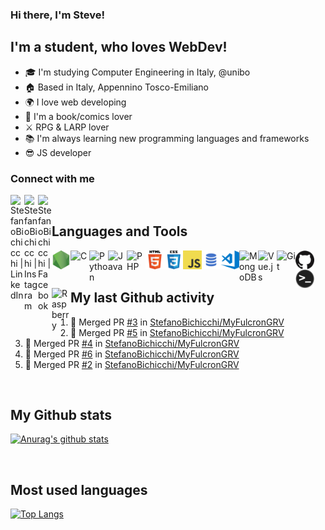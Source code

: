 ### Hi there, I'm Steve!

## I'm a student, who loves WebDev!
- 🎓 I'm studying Computer Engineering in Italy, @unibo
- 🏠 Based in Italy, Appennino Tosco-Emiliano
- 🌍 I love web developing
- 💬 I'm a book/comics lover
- ⚔️ RPG & LARP lover
- 📚 I'm always learning new programming languages and frameworks
- 😎 JS developer

### Connect with me
[<img align="left" alt="StefanoBichicchi | LinkedIn" width="22px" src="https://cdn.jsdelivr.net/npm/simple-icons@v3/icons/linkedin.svg" />](https://www.linkedin.com/in/stefano-bichicchi-68ba91169/)
[<img align="left" alt="StefanoBichicchi | Instagram" width="22px" src="https://cdn.jsdelivr.net/npm/simple-icons@v3/icons/instagram.svg" />](https://www.instagram.com/ehystiv/)
[<img align="left" alt="StefanoBichicchi | Facebook" width="22px"  src="https://img.icons8.com/windows/48/000000/facebook-new.png" />](https://www.facebook.com/StefanoBichicchi)
<br />

## Languages and Tools
<img align="left" alt="Node.js" width="30px" src="https://raw.githubusercontent.com/github/explore/80688e429a7d4ef2fca1e82350fe8e3517d3494d/topics/nodejs/nodejs.png" />
<img align="left" alt="C" width="30px" src="https://img.icons8.com/color/48/000000/c-programming.png"/>
<img align="left" alt="Python" width="30px" src="https://img.icons8.com/color/48/000000/python.png"/>
<img align="left" alt="Java" width="30px" src="https://img.icons8.com/color/48/000000/java-coffee-cup-logo.png"/>
<img align="left" alt="PHP" width="30px" src="https://www.freepnglogos.com/uploads/php-logo-png/php-logo-php-elephant-logo-vectors-download-5.png"/>
<img align="left" alt="HTML5" width="30px" src="https://raw.githubusercontent.com/github/explore/80688e429a7d4ef2fca1e82350fe8e3517d3494d/topics/html/html.png" />
<img align="left" alt="CSS3" width="30px" src="https://raw.githubusercontent.com/github/explore/80688e429a7d4ef2fca1e82350fe8e3517d3494d/topics/css/css.png" />
<img align="left" alt="JavaScript" width="30px" src="https://raw.githubusercontent.com/github/explore/80688e429a7d4ef2fca1e82350fe8e3517d3494d/topics/javascript/javascript.png" />
<img align="left" alt="SQL" width="30px" src="https://raw.githubusercontent.com/github/explore/80688e429a7d4ef2fca1e82350fe8e3517d3494d/topics/sql/sql.png" />
<img align="left" alt="Visual Studio Code" width="30px" src="https://raw.githubusercontent.com/github/explore/80688e429a7d4ef2fca1e82350fe8e3517d3494d/topics/visual-studio-code/visual-studio-code.png" />
<img align="left" alt="MongoDB" width="30px" src="https://img.icons8.com/color/48/000000/mongodb.png" />
<img align="left" alt="Vue.js" width="30px" src="https://img.icons8.com/color/48/000000/vue-js.png"/>
<img align="left" alt="Git" width="30px" src="https://img.icons8.com/color/48/000000/git.png" />
<img align="left" alt="GitHub" width="30px" src="https://raw.githubusercontent.com/github/explore/78df643247d429f6cc873026c0622819ad797942/topics/github/github.png" />
<img align="left" alt="Terminal" width="30px" src="https://raw.githubusercontent.com/github/explore/80688e429a7d4ef2fca1e82350fe8e3517d3494d/topics/terminal/terminal.png" />
<img align="left" alt="Raspberry" width="30px" src="https://img.icons8.com/color/48/000000/raspberry-pi.png" />

<br /><br />

## My last Github activity
<!--START_SECTION:activity-->
1. 🎉 Merged PR [#3](https://github.com/StefanoBichicchi/MyFulcronGRV/pull/3) in [StefanoBichicchi/MyFulcronGRV](https://github.com/StefanoBichicchi/MyFulcronGRV)
2. 🎉 Merged PR [#5](https://github.com/StefanoBichicchi/MyFulcronGRV/pull/5) in [StefanoBichicchi/MyFulcronGRV](https://github.com/StefanoBichicchi/MyFulcronGRV)
3. 🎉 Merged PR [#4](https://github.com/StefanoBichicchi/MyFulcronGRV/pull/4) in [StefanoBichicchi/MyFulcronGRV](https://github.com/StefanoBichicchi/MyFulcronGRV)
4. 🎉 Merged PR [#6](https://github.com/StefanoBichicchi/MyFulcronGRV/pull/6) in [StefanoBichicchi/MyFulcronGRV](https://github.com/StefanoBichicchi/MyFulcronGRV)
5. 🎉 Merged PR [#2](https://github.com/StefanoBichicchi/MyFulcronGRV/pull/2) in [StefanoBichicchi/MyFulcronGRV](https://github.com/StefanoBichicchi/MyFulcronGRV)
<!--END_SECTION:activity-->

<br />

## My Github stats
[![Anurag's github stats](https://github-readme-stats.vercel.app/api?username=StefanoBichicchi&theme=cobalt)](https://github.com/anuraghazra/github-readme-stats)

<br />

## Most used languages
[![Top Langs](https://github-readme-stats.vercel.app/api/top-langs/?username=StefanoBichicchi)](https://github.com/anuraghazra/github-readme-stats)
